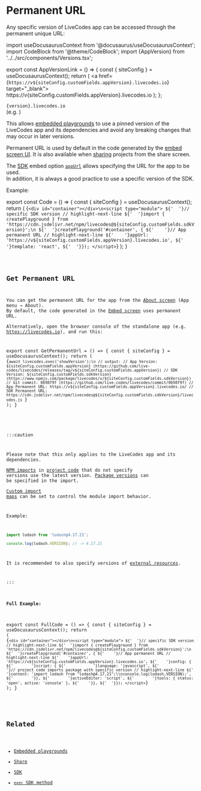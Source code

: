 # Permanent URL

Any specific version of LiveCodes app can be accessed through the permanent unique URL:

import useDocusaurusContext from '@docusaurus/useDocusaurusContext';
import CodeBlock from '@theme/CodeBlock';
import {AppVersion} from '../../src/components/Versions.tsx';

export const AppVersionLink = () => {
const { siteConfig } = useDocusaurusContext();
return (
<a href={`https://v${siteConfig.customFields.appVersion}.livecodes.io`} target="\_blank">
https://v{siteConfig.customFields.appVersion}.livecodes.io
</a>
);
};

`{version}.livecodes.io`  
(e.g. <AppVersionLink />)

This allows [embedded playgrounds](./embeds.md) to use a pinned version of the LiveCodes app and its dependencies and avoid any breaking changes that may occur in later versions.

Permanent URL is used by default in the code generated by the [embed screen UI](./embeds.md).
It is also available when [sharing](./share.md) projects from the share screen.

The [SDK](../sdk/index.md) embed option [`appUrl`](../sdk/js-ts.md#appurl) allows specifying the URL for the app to be used.  
In addition, it is always a good practice to use a specific version of the SDK.

Example:

export const Code = () => {
const { siteConfig } = useDocusaurusContext();
return (<CodeBlock title="index.html" language="html">
{`<div id="container"></div>\n<script type="module">
${'  '}// specific SDK version
// highlight-next-line
${'  '}import { createPlayground } from 'https://cdn.jsdelivr.net/npm/livecodes@${siteConfig.customFields.sdkVersion}';\n
${'  '}createPlayground('#container', {
${'    '}// App permanent URL
// highlight-next-line
${'    '}appUrl: 'https://v${siteConfig.customFields.appVersion}.livecodes.io',
${'    '}template: 'react',
${'  '}});
</script>`}
</CodeBlock>);
}

<Code />

## Get Permanent URL

You can get the permanent URL for the app from the [About screen](pathname:///../?screen=about) (App menu → About). By default, the code generated in the [Embed screen](./embeds.md#app-embed-screen) uses permanent URL.  
Alternatively, open the browser console of the standalone app (e.g. https://livecodes.io), and run this:

export const GetPermanentUrl = () => {
const { siteConfig } = useDocusaurusContext();
return (<CodeBlock language="js">
{`await livecodes.exec('showVersion');\n
// output:
// App Version: ${siteConfig.customFields.appVersion} (https://github.com/live-codes/livecodes/releases/tag/v${siteConfig.customFields.appVersion})
// SDK Version: ${siteConfig.customFields.sdkVersion} (https://www.npmjs.com/package/livecodes/v/${siteConfig.customFields.sdkVersion})
// Git commit: 0698f9f (https://github.com/live-codes/livecodes/commit/0698f9f)
// App Permanent URL: https://v${siteConfig.customFields.appVersion}.livecodes.io/
// SDK Permanent URL: https://cdn.jsdelivr.net/npm/livecodes@${siteConfig.customFields.sdkVersion}/livecodes.js
`}
</CodeBlock>);
}

<GetPermanentUrl />

:::caution

Please note that this only applies to the LiveCodes app and its dependencies.  
[NPM imports](./module-resolution.md) in [project code](./projects.md#script-editor) that do not specify versions use the latest version.
[Package versions](./module-resolution.md#package-version) can be specified in the import.  
[Custom import maps](./module-resolution.md#custom-module-resolution) can be set to control the module import behavior.

Example:

```js
import lodash from 'lodash@4.17.21';

console.log(lodash.VERSION); // -> 4.17.21
```

It is recommended to also specify versions of [external resources](./external-resources.md).

:::

#### Full Example:

export const FullCode = () => {
const { siteConfig } = useDocusaurusContext();
return (<CodeBlock title="index.html" language="html">
{`<div id="container"></div>\n<script type="module">
${'  '}// specific SDK version
// highlight-next-line
${'  '}import { createPlayground } from 'https://cdn.jsdelivr.net/npm/livecodes@${siteConfig.customFields.sdkVersion}';\n
${'  '}createPlayground('#container', {
${'    '}// App permanent URL
// highlight-next-line
${'    '}appUrl: 'https://v${siteConfig.customFields.appVersion}.livecodes.io',
${'    '}config: {
${'        '}script: {
${'            '}language: 'javascript',
${'            '}// project code imports package with specific version
// highlight-next-line
${'            '}content: 'import lodash from "lodash@4.17.21";\\nconsole.log(lodash.VERSION);',
${'        '}},
${'        '}activeEditor: 'script',
${'        '}tools: { status: 'open', active: 'console' },
${'    '}},
${'  '}});
</script>`}
</CodeBlock>);
}

<FullCode />

## Related

- [Embedded playgrounds](./embeds.md)
- [Share](./share.md)
- [SDK](../sdk/index.md)
- [`exec` SDK method](../sdk/js-ts.md#exec)
